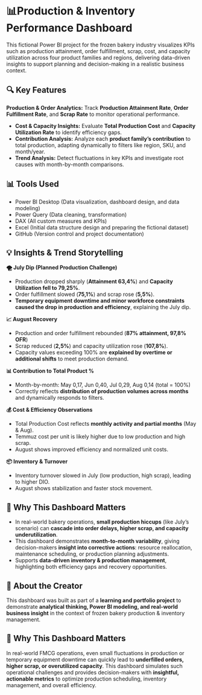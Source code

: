 # 📊Production & Inventory Performance Dashboard
This fictional Power BI project for the frozen bakery industry visualizes KPIs such as production attainment, order fulfillment, scrap, cost, and capacity utilization across four product families and regions, delivering data-driven insights to support planning and decision-making in a realistic business context.

## 🔍 Key Features
**Production & Order Analytics:** Track **Production Attainment Rate**, **Order Fulfillment Rate**, and **Scrap Rate** to monitor operational performance.  
- **Cost & Capacity Insights:** Evaluate **Total Production Cost** and **Capacity Utilization Rate** to identify efficiency gaps.  
- **Contribution Analysis:** Analyze each **product family’s contribution** to total production, adapting dynamically to filters like region, SKU, and month/year.  
- **Trend Analysis:** Detect fluctuations in key KPIs and investigate root causes with month-by-month comparisons.
  
## 📊 Tools Used
- Power BI Desktop (Data visualization, dashboard design, and data modeling)
- Power Query (Data cleaning, transformation)
- DAX (All custom measures and KPIs)
- Excel (Initial data structure design and preparing the fictional dataset)
- GitHub (Version control and project documentation)
  
## 💡 Insights & Trend Storytelling
**🌪 July Dip (Planned Production Challenge)**
  - Production dropped sharply (**Attainment 63,4%**) and **Capacity Utilization fell to 79,25%**.  
  - Order fulfillment slowed (**75,1%**) and scrap rose (**5,5%**).  
  - **Temporary equipment downtime and minor workforce constraints caused the drop in production and efficiency**, explaining the July dip.
    
**📈 August Recovery**
  - Production and order fulfillment rebounded (**87% attainment, 97,8% OFR**)  
  - Scrap reduced (**2,5%**) and capacity utilization rose (**107,8%**).  
  - Capacity values exceeding 100% are **explained by overtime or additional shifts** to meet production demand.
    
**📊 Contribution to Total Product %**
  - Month-by-month: May 0,17, Jun 0,40, Jul 0,29, Aug 0,14 (total = 100%)  
  - Correctly reflects **distribution of production volumes across months** and dynamically responds to filters.
    
**💰 Cost & Efficiency Observations**
  - Total Production Cost reflects **monthly activity and partial months** (May & Aug).  
  - Temmuz cost per unit is likely higher due to low production and high scrap.  
  - August shows improved efficiency and normalized unit costs.
    
**📦 Inventory & Turnover**
  - Inventory turnover slowed in July (low production, high scrap), leading to higher DIO.  
  - August shows stabilization and faster stock movement.
    
## 🧠 Why This Dashboard Matters
- In real-world bakery operations, **small production hiccups** (like July’s scenario) can **cascade into order delays, higher scrap, and capacity underutilization**.  
- This dashboard demonstrates **month-to-month variability**, giving decision-makers **insight into corrective actions**: resource reallocation, maintenance scheduling, or production planning adjustments.  
- Supports **data-driven inventory & production management**, highlighting both efficiency gaps and recovery opportunities.
  
## 👤 About the Creator
This dashboard was built as part of a **learning and portfolio project** to demonstrate **analytical thinking, Power BI modeling, and real-world business insight** in the context of frozen bakery production & inventory management.

## 🧠 Why This Dashboard Matters
In real-world FMCG operations, even small fluctuations in production or temporary equipment downtime can quickly lead to **underfilled orders, higher scrap, or overutilized capacity**. This dashboard simulates such operational challenges and provides decision-makers with **insightful, actionable metrics** to optimize production scheduling, inventory management, and overall efficiency.
